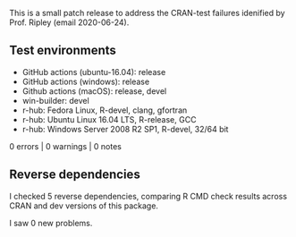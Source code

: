 This is a small patch release to address the CRAN-test failures idenified by Prof. Ripley (email 2020-06-24).

## Test environments

* GitHub actions (ubuntu-16.04): release
* GitHub actions (windows): release
* Github actions (macOS): release, devel
* win-builder: devel 
* r-hub: Fedora Linux, R-devel, clang, gfortran
* r-hub: Ubuntu Linux 16.04 LTS, R-release, GCC
* r-hub: Windows Server 2008 R2 SP1, R-devel, 32/64 bit

0 errors | 0 warnings | 0 notes

## Reverse dependencies

I checked 5 reverse dependencies, comparing R CMD check results across CRAN and dev versions of this package.

I saw 0 new problems.
